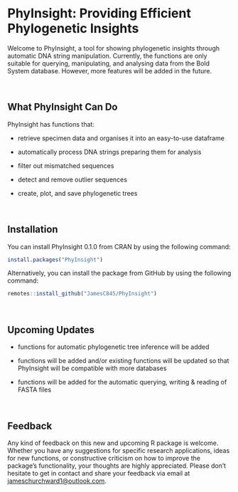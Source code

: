 
<!-- README.md is generated from README.Rmd. Please edit that file -->

 

# PhyInsight: Providing Efficient Phylogenetic Insights

Welcome to PhyInsight, a tool for showing phylogenetic insights through
automatic DNA string manipulation. Currently, the functions are only
suitable for querying, manipulating, and analysing data from the Bold
System database. However, more features will be added in the future.

 

## What PhyInsight Can Do

PhyInsight has functions that:

- retrieve specimen data and organises it into an easy-to-use dataframe

- automatically process DNA strings preparing them for analysis

- filter out mismatched sequences

- detect and remove outlier sequences

- create, plot, and save phylogenetic trees

 

## Installation

You can install PhyInsight 0.1.0 from CRAN by using the following
command:

``` r
install.packages("PhyInsight")
```

Alternatively, you can install the package from GitHub by using the
following command:

``` r
remotes::install_github("JamesC845/PhyInsight")
```

 

## Upcoming Updates

- functions for automatic phylogenetic tree inference will be added

- functions will be added and/or existing functions will be updated so
  that PhyInsight will be compatible with more databases

- functions will be added for the automatic querying, writing & reading
  of FASTA files

 

## Feedback

Any kind of feedback on this new and upcoming R package is welcome.
Whether you have any suggestions for specific research applications,
ideas for new functions, or constructive criticism on how to improve the
package’s functionality, your thoughts are highly appreciated. Please
don’t hesitate to get in contact and share your feedback via email at
<jameschurchward1@outlook.com>.

 
